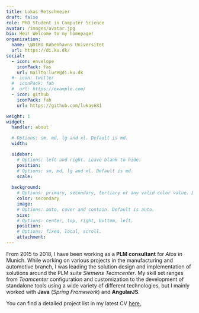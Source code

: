 ```yaml
---
title: Lukas Retschmeier
draft: false
role: PhD Student in Computer Science
avatar: /images/avatar.jpg
bio: Hei! Welcome to my homepage!
organization:
  name: \@DIKU Københavns Universitet
  url: https://di.ku.dk/
social:
  - icon: envelope
    iconPack: fas
    url: mailto:lure@di.ku.dk
  #- icon: twitter
  #  iconPack: fab
  #  url: https://example.com/
  - icon: github
    iconPack: fab
    url: https://github.com/lukas681

weight: 1
widget:
  handler: about

  # Options: sm, md, lg and xl. Default is md.
  width:

  sidebar:
    # Options: left and right. Leave blank to hide.
    position:
    # Options: sm, md, lg and xl. Default is md.
    scale:
  
  background:
    # Options: primary, secondary, tertiary or any valid color value. Default is primary.
    color: secondary
    image:
    # Options: auto, cover and contain. Default is auto.
    size:
    # Options: center, top, right, bottom, left.
    position:
    # Options: fixed, local, scroll.
    attachment: 
---
```




From 2015 to 2018, I have been working as a **PLM consultant** for *Atos* in Munich. While working on various projects in the manufacturing and automotive branch, I was leading the solution design and implementation of solutions around the PLM suite *Siemens Teamcenter*.
My skill set ranges from *Teamcenter* configuration and customization to the development of standalone tools using a wide variety of different technologies, but I mainly worked with **Java** (*Spring Framework*) and **AngularJS**.

You can find a detailed project list in my latest CV <a href="/docs/main.pdf">here.</p>
</div>